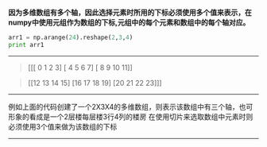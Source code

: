 **因为多维数组有多个轴，因此选择元素时所用的下标必须使用多个值来表示，在numpy中使用元组作为数组的下标,元组中的每个元素和数组中的每个轴对应。**


``` python
arr1 = np.arange(24).reshape(2,3,4)
print arr1
```
***
>[[[ 0  1  2  3]
  [ 4  5  6  7]
  [ 8  9 10 11]]
  
>[[12 13 14 15]
  [16 17 18 19]
  [20 21 22 23]]]
  
***
例如上面的代码创建了一个2X3X4的多维数组，则表示该数组中有三个轴，也可形象的看成是一个2层楼每层楼3行4列的楼房
在使用切片来选取数组中元素时则必须使用3个值来做为该数组的下标
***
